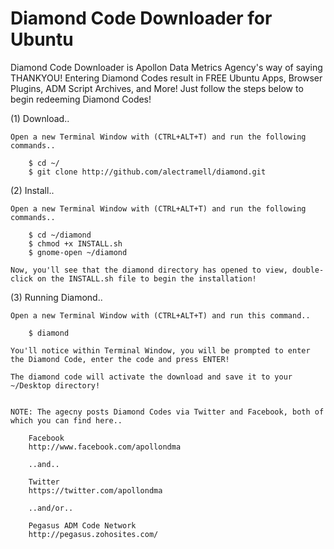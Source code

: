 # Diamond Code Downloader for Ubuntu

Diamond Code Downloader is Apollon Data Metrics Agency's way of saying THANKYOU! Entering Diamond Codes result in FREE Ubuntu Apps, Browser Plugins, ADM Script Archives, and More! Just follow the steps below to begin redeeming Diamond Codes! 

(1) Download..

    Open a new Terminal Window with (CTRL+ALT+T) and run the following commands..

        $ cd ~/
        $ git clone http://github.com/alectramell/diamond.git

(2) Install..

    Open a new Terminal Window with (CTRL+ALT+T) and run the following commands..

        $ cd ~/diamond
        $ chmod +x INSTALL.sh
        $ gnome-open ~/diamond

    Now, you'll see that the diamond directory has opened to view, double-click on the INSTALL.sh file to begin the installation!

(3) Running Diamond..

    Open a new Terminal Window with (CTRL+ALT+T) and run this command..

        $ diamond

    You'll notice within Terminal Window, you will be prompted to enter the Diamond Code, enter the code and press ENTER!

    The diamond code will activate the download and save it to your ~/Desktop directory!


    NOTE: The agecny posts Diamond Codes via Twitter and Facebook, both of which you can find here..

        Facebook
        http://www.facebook.com/apollondma

        ..and..
        
        Twitter
        https://twitter.com/apollondma

        ..and/or..

        Pegasus ADM Code Network
        http://pegasus.zohosites.com/ 




